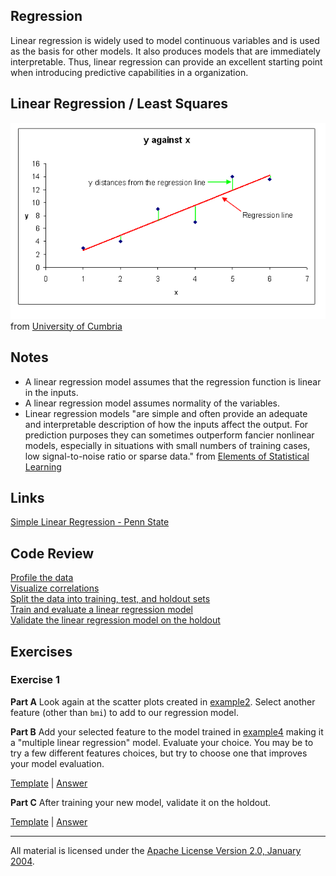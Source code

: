 ## Regression

Linear regression is widely used to model continuous variables and is used as the basis for other models. It also produces models that are immediately interpretable. Thus, linear regression can provide an excellent starting point when introducing predictive capabilities in a organization.

## Linear Regression / Least Squares

![alt tag](regression.gif)    
from [University of Cumbria](http://ictedusrv.cumbria.ac.uk/maths/SecMaths/U4/page_95.htm)

## Notes

- A linear regression model assumes that the regression function is linear in the inputs.
- A linear regression model assumes normality of the variables.
- Linear regression models "are simple and often provide an adequate and interpretable description of how the inputs affect the output. For prediction purposes they can sometimes outperform fancier nonlinear models, especially in situations with small numbers of training cases, low signal-to-noise ratio or sparse data." from [Elements of Statistical Learning](http://statweb.stanford.edu/~tibs/ElemStatLearn/)

## Links

[Simple Linear Regression - Penn State](https://onlinecourses.science.psu.edu/stat501/node/250)  

## Code Review

[Profile the data](example1/example1.go)  
[Visualize correlations](example2/example2.go)  
[Split the data into training, test, and holdout sets](example3/example3.go)  
[Train and evaluate a linear regression model](example4/example4.go)    
[Validate the linear regression model on the holdout](example5/example5.go)  

## Exercises

### Exercise 1

**Part A** Look again at the scatter plots created in [example2](example2/example2.go).  Select another feature (other than `bmi`) to add to our regression model.

**Part B** Add your selected feature to the model trained in [example4](example4/example4.go) making it a "multiple linear regression" model.  Evaluate your choice.  You may be to try a few different features choices, but try to choose one that improves your model evaluation.  

[Template](exercises/template1b/template1b.go) |
[Answer](exercises/exercise1b/exercise1b.go)

**Part C** After training your new model, validate it on the holdout.

[Template](exercises/template1c/template1c.go) |
[Answer](exercises/exercise1c/exercise1c.go)

___
All material is licensed under the [Apache License Version 2.0, January 2004](http://www.apache.org/licenses/LICENSE-2.0).
